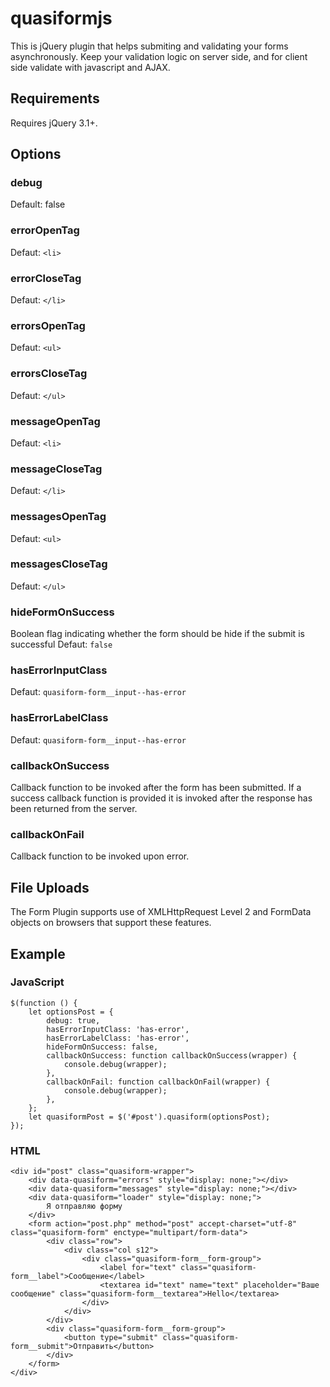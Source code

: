# quasiformjs
This is jQuery plugin that helps submiting and validating your forms asynchronously. Keep your validation logic on server side, and for client side validate with javascript and AJAX.
## Requirements ##
Requires jQuery 3.1+.
## Options ##
### debug ###
Default: false
### errorOpenTag ###
Defaut: `<li>`
### errorCloseTag ###
Defaut: `</li>`
### errorsOpenTag ###
Defaut: `<ul>`
### errorsCloseTag ###
Defaut: `</ul>`
### messageOpenTag ###
Defaut: `<li>`
### messageCloseTag ###
Defaut: `</li>`
### messagesOpenTag ###
Defaut: `<ul>`
### messagesCloseTag ###
Defaut: `</ul>`
### hideFormOnSuccess ###
Boolean flag indicating whether the form should be hide if the submit is successful
Defaut: `false`
### hasErrorInputClass ###
Defaut: `quasiform-form__input--has-error`
### hasErrorLabelClass ###
Defaut: `quasiform-form__input--has-error`
### callbackOnSuccess ###
Callback function to be invoked after the form has been submitted. If a success callback function is provided it is invoked after the response has been returned from the server.
### callbackOnFail ###
Callback function to be invoked upon error.
## File Uploads ##
The Form Plugin supports use of XMLHttpRequest Level 2 and FormData objects on browsers that support these features.
## Example ##
### JavaScript ###
	$(function () {
	    let optionsPost = {
	        debug: true,
	        hasErrorInputClass: 'has-error',
	        hasErrorLabelClass: 'has-error',
	        hideFormOnSuccess: false,
	        callbackOnSuccess: function callbackOnSuccess(wrapper) {
	            console.debug(wrapper);
	        },
	        callbackOnFail: function callbackOnFail(wrapper) {
	            console.debug(wrapper);
	        },
	    };
	    let quasiformPost = $('#post').quasiform(optionsPost);
	});
### HTML ###
	<div id="post" class="quasiform-wrapper">
		<div data-quasiform="errors" style="display: none;"></div>
		<div data-quasiform="messages" style="display: none;"></div>
		<div data-quasiform="loader" style="display: none;">
			Я отправляю форму
		</div>
		<form action="post.php" method="post" accept-charset="utf-8" class="quasiform-form" enctype="multipart/form-data">
			<div class="row">
				<div class="col s12">
					<div class="quasiform-form__form-group">
						<label for="text" class="quasiform-form__label">Сообщение</label>
						<textarea id="text" name="text" placeholder="Ваше сообщение" class="quasiform-form__textarea">Hello</textarea>
					</div>
				</div>
			</div>
			<div class="quasiform-form__form-group">
				<button type="submit" class="quasiform-form__submit">Отправить</button>
			</div>
		</form>
	</div>
